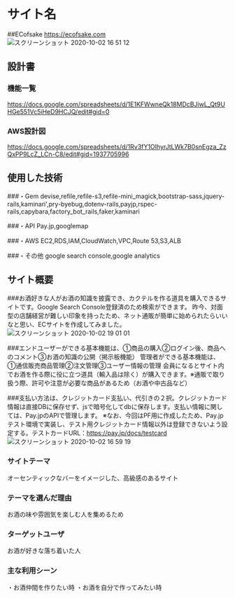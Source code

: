 # サイト名
##ECofsake https://ecofsake.com ![スクリーンショット 2020-10-02 16 51 12](https://user-images.githubusercontent.com/65529573/94900434-f3cd6e00-04cf-11eb-806d-d34c365311f7.jpg)

## 設計書
### 機能一覧
<https://docs.google.com/spreadsheets/d/1E1KFWwneQk18MDcBJiwL_Qt9UHGe551Vc5iHeD9HCJQ/edit#gid=0>
### AWS設計図
https://docs.google.com/spreadsheets/d/1Rv3fY1OIhyrJtLWk7B0snEgza_ZzQxPP9LcZ_LCn-C8/edit#gid=1937705996

## 使用した技術
###・Gem
devise,refile,refile-s3,refile-mini_magick,bootstrap-sass,jquery-rails,kaminari',pry-byebug,dotenv-rails,payjp,rspec-rails,capybara,factory_bot_rails,faker,kaminari

###・API
Pay.jp,googlemap

###・AWS
EC2,RDS,IAM,CloudWatch,VPC,Route 53,S3,ALB

###・その他
google search console,google analytics

## サイト概要
###お酒好きな人がお酒の知識を披露でき、カクテルを作る道具を購入できるサイトです。Google Search Console登録済のため検索ができます。
昨今、対面型の店舗経営が難しい印象を持ったため、ネット通販が簡単に始められたらいいなと思い、ECサイトを作成してみました。
![スクリーンショット 2020-10-02 19 01 01](https://user-images.githubusercontent.com/65529573/94911813-a78b2980-04e1-11eb-88fd-b63e75c9da56.png)

###エンドユーザーができる基本機能は、①商品の購入②ログイン後、商品へのコメント③お酒の知識の公開（掲示板機能）
管理者ができる基本機能は、①通信販売商品管理②注文管理③ユーザー情報の管理
会員になるとサイト内でお酒を作る際に役に立つ道具（輸入品は除く）が購入できます。※通販で取り扱う際、許可や注意が必要な商品があるため（お酒や中古品など）

###支払い方法は、クレジットカード支払い、代引きの２択。クレジットカード情報は直接DBに保存せず、jsで暗号化してdbに保存します。支払い情報に関しては、Pay.jpのAPIで管理します。
※なお、今回はPF用に作成したため、Pay.jpテスト環境で実装し、テスト用クレジットカード情報以外は登録できないよう設定する。テストカードURL：https://pay.jp/docs/testcard
![スクリーンショット 2020-10-02 16 59 19](https://user-images.githubusercontent.com/65529573/94900850-b1586100-04d0-11eb-8008-b86b49eea785.jpg)

### サイトテーマ
オーセンティックなバーをイメージした、高級感のあるサイト

### テーマを選んだ理由
お酒の味や雰囲気を楽しむ人を集めるため

### ターゲットユーザ
お酒が好きな落ち着いた人

### 主な利用シーン
・お酒仲間を作りたい時
・お酒を自分で作ってみたい時
